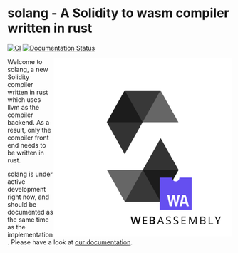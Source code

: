 # solang - A Solidity to wasm compiler written in rust

[![CI](https://github.com/hyperledger-labs/solang/workflows/test/badge.svg)](https://launch-editor.github.com/actions?workflowID=master&event=push&nwo=hyperledger-labs%2Fsolang)
[![Documentation Status](https://readthedocs.org/projects/solang/badge/?version=latest)](https://solang.readthedocs.io/en/latest/?badge=latest)

<img align="right" width="400" height="400" src="docs/solang.svg">

Welcome to solang, a new Solidity compiler written in rust which uses
llvm as the compiler backend. As a result, only the compiler front end
needs to be written in rust.

solang is under active development right now, and should be documented as
the same time as the implementation. Please have a look at
[our documentation](https://solang.readthedocs.io/en/latest/).
